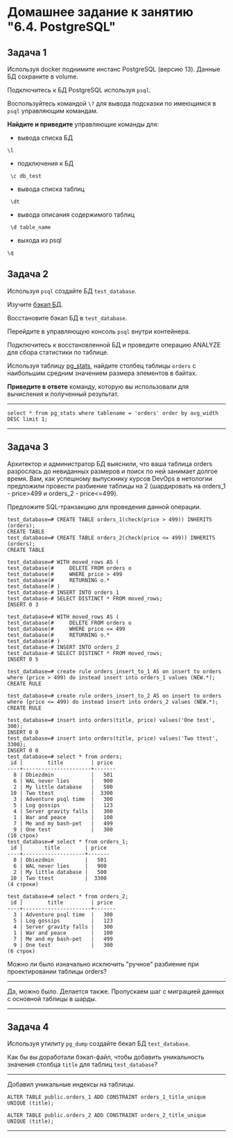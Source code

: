 # Домашнее задание к занятию "6.4. PostgreSQL"

## Задача 1

Используя docker поднимите инстанс PostgreSQL (версию 13). Данные БД сохраните в volume.

Подключитесь к БД PostgreSQL используя `psql`.

Воспользуйтесь командой `\?` для вывода подсказки по имеющимся в `psql` управляющим командам.

**Найдите и приведите** управляющие команды для:
- вывода списка БД
```
\l
```
- подключения к БД
```
 \c db_test
```
- вывода списка таблиц
```
 \dt
```
- вывода описания содержимого таблиц
```
 \d table_name
```
- выхода из psql

```
\q
```

## Задача 2

Используя `psql` создайте БД `test_database`.

Изучите [бэкап БД](https://github.com/netology-code/virt-homeworks/tree/master/06-db-04-postgresql/test_data).

Восстановите бэкап БД в `test_database`.

Перейдите в управляющую консоль `psql` внутри контейнера.

Подключитесь к восстановленной БД и проведите операцию ANALYZE для сбора статистики по таблице.

Используя таблицу [pg_stats](https://postgrespro.ru/docs/postgresql/12/view-pg-stats), найдите столбец таблицы `orders`
с наибольшим средним значением размера элементов в байтах.

**Приведите в ответе** команду, которую вы использовали для вычисления и полученный результат.

---
```
select * from pg_stats where tablename = 'orders' order by avg_width DESC limit 1;
```
---

## Задача 3

Архитектор и администратор БД выяснили, что ваша таблица orders разрослась до невиданных размеров и
поиск по ней занимает долгое время. Вам, как успешному выпускнику курсов DevOps в нетологии предложили
провести разбиение таблицы на 2 (шардировать на orders_1 - price>499 и orders_2 - price<=499).

Предложите SQL-транзакцию для проведения данной операции.

```
test_database=# CREATE TABLE orders_1(check(price > 499)) INHERITS (orders);
CREATE TABLE
test_database=# CREATE TABLE orders_2(check(price <= 499)) INHERITS (orders);
CREATE TABLE

test_database=# WITH moved_rows AS (
test_database(#     DELETE FROM orders o
test_database(#     WHERE price > 499
test_database(#     RETURNING o.*
test_database(# )
test_database-# INSERT INTO orders_1
test_database-# SELECT DISTINCT * FROM moved_rows;
INSERT 0 3

test_database=# WITH moved_rows AS (
test_database(#     DELETE FROM orders o
test_database(#     WHERE price <= 499
test_database(#     RETURNING o.*
test_database(# )
test_database-# INSERT INTO orders_2
test_database-# SELECT DISTINCT * FROM moved_rows;
INSERT 0 5

test_database=# create rule orders_insert_to_1 AS on insert to orders where (price > 499) do instead insert into orders_1 values (NEW.*);
CREATE RULE

test_database=# create rule orders_insert_to_2 AS on insert to orders where (price <= 499) do instead insert into orders_2 values (NEW.*);
CREATE RULE

test_database=# insert into orders(title, price) values('One test', 300);
INSERT 0 0
test_database=# insert into orders(title, price) values('Two ttest', 3300);
INSERT 0 0
test_database=# select * from orders;
 id |        title         | price
----+----------------------+-------
  8 | Dbiezdmin            |   501
  6 | WAL never lies       |   900
  2 | My little database   |   500
 10 | Two ttest            |  3300
  3 | Adventure psql time  |   300
  5 | Log gossips          |   123
  4 | Server gravity falls |   300
  1 | War and peace        |   100
  7 | Me and my bash-pet   |   499
  9 | One test             |   300
(10 строк)
test_database=# select * from orders_1;
 id |       title        | price
----+--------------------+-------
  8 | Dbiezdmin          |   501
  6 | WAL never lies     |   900
  2 | My little database |   500
 10 | Two ttest          |  3300
(4 строки)

test_database=# select * from orders_2;
 id |        title         | price
----+----------------------+-------
  3 | Adventure psql time  |   300
  5 | Log gossips          |   123
  4 | Server gravity falls |   300
  1 | War and peace        |   100
  7 | Me and my bash-pet   |   499
  9 | One test             |   300
(6 строк)
```

Можно ли было изначально исключить "ручное" разбиение при проектировании таблицы orders?

---
Да, можно было. Делается также. Пропускаем шаг с миграцией данных с основной таблицы в шарды.

---


## Задача 4

Используя утилиту `pg_dump` создайте бекап БД `test_database`.

Как бы вы доработали бэкап-файл, чтобы добавить уникальность значения столбца `title` для таблиц `test_database`?

---
Добавил уникальные индексы на таблицы.

```
ALTER TABLE public.orders_1 ADD CONSTRAINT orders_1_title_unique UNIQUE (title);

ALTER TABLE public.orders_2 ADD CONSTRAINT orders_2_title_unique UNIQUE (title);
```

---
